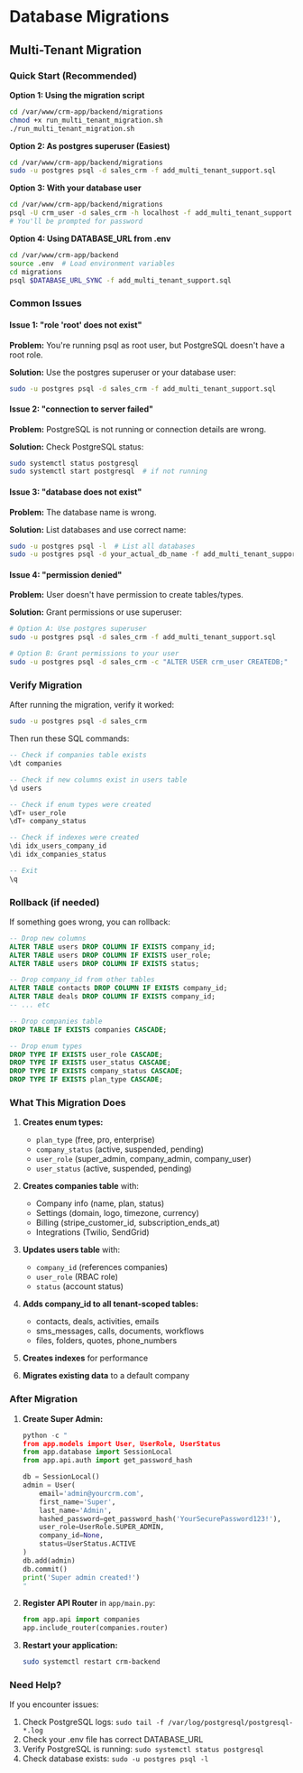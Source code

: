 # Database Migrations

## Multi-Tenant Migration

### Quick Start (Recommended)

**Option 1: Using the migration script**
```bash
cd /var/www/crm-app/backend/migrations
chmod +x run_multi_tenant_migration.sh
./run_multi_tenant_migration.sh
```

**Option 2: As postgres superuser (Easiest)**
```bash
cd /var/www/crm-app/backend/migrations
sudo -u postgres psql -d sales_crm -f add_multi_tenant_support.sql
```

**Option 3: With your database user**
```bash
cd /var/www/crm-app/backend/migrations
psql -U crm_user -d sales_crm -h localhost -f add_multi_tenant_support.sql
# You'll be prompted for password
```

**Option 4: Using DATABASE_URL from .env**
```bash
cd /var/www/crm-app/backend
source .env  # Load environment variables
cd migrations
psql $DATABASE_URL_SYNC -f add_multi_tenant_support.sql
```

### Common Issues

#### Issue 1: "role 'root' does not exist"
**Problem:** You're running psql as root user, but PostgreSQL doesn't have a root role.

**Solution:** Use the postgres superuser or your database user:
```bash
sudo -u postgres psql -d sales_crm -f add_multi_tenant_support.sql
```

#### Issue 2: "connection to server failed"
**Problem:** PostgreSQL is not running or connection details are wrong.

**Solution:** Check PostgreSQL status:
```bash
sudo systemctl status postgresql
sudo systemctl start postgresql  # if not running
```

#### Issue 3: "database does not exist"
**Problem:** The database name is wrong.

**Solution:** List databases and use correct name:
```bash
sudo -u postgres psql -l  # List all databases
sudo -u postgres psql -d your_actual_db_name -f add_multi_tenant_support.sql
```

#### Issue 4: "permission denied"
**Problem:** User doesn't have permission to create tables/types.

**Solution:** Grant permissions or use superuser:
```bash
# Option A: Use postgres superuser
sudo -u postgres psql -d sales_crm -f add_multi_tenant_support.sql

# Option B: Grant permissions to your user
sudo -u postgres psql -d sales_crm -c "ALTER USER crm_user CREATEDB;"
```

### Verify Migration

After running the migration, verify it worked:

```bash
sudo -u postgres psql -d sales_crm
```

Then run these SQL commands:
```sql
-- Check if companies table exists
\dt companies

-- Check if new columns exist in users table
\d users

-- Check if enum types were created
\dT+ user_role
\dT+ company_status

-- Check if indexes were created
\di idx_users_company_id
\di idx_companies_status

-- Exit
\q
```

### Rollback (if needed)

If something goes wrong, you can rollback:

```sql
-- Drop new columns
ALTER TABLE users DROP COLUMN IF EXISTS company_id;
ALTER TABLE users DROP COLUMN IF EXISTS user_role;
ALTER TABLE users DROP COLUMN IF EXISTS status;

-- Drop company_id from other tables
ALTER TABLE contacts DROP COLUMN IF EXISTS company_id;
ALTER TABLE deals DROP COLUMN IF EXISTS company_id;
-- ... etc

-- Drop companies table
DROP TABLE IF EXISTS companies CASCADE;

-- Drop enum types
DROP TYPE IF EXISTS user_role CASCADE;
DROP TYPE IF EXISTS user_status CASCADE;
DROP TYPE IF EXISTS company_status CASCADE;
DROP TYPE IF EXISTS plan_type CASCADE;
```

### What This Migration Does

1. **Creates enum types:**
   - `plan_type` (free, pro, enterprise)
   - `company_status` (active, suspended, pending)
   - `user_role` (super_admin, company_admin, company_user)
   - `user_status` (active, suspended, pending)

2. **Creates companies table** with:
   - Company info (name, plan, status)
   - Settings (domain, logo, timezone, currency)
   - Billing (stripe_customer_id, subscription_ends_at)
   - Integrations (Twilio, SendGrid)

3. **Updates users table** with:
   - `company_id` (references companies)
   - `user_role` (RBAC role)
   - `status` (account status)

4. **Adds company_id to all tenant-scoped tables:**
   - contacts, deals, activities, emails
   - sms_messages, calls, documents, workflows
   - files, folders, quotes, phone_numbers

5. **Creates indexes** for performance

6. **Migrates existing data** to a default company

### After Migration

1. **Create Super Admin:**
   ```python
   python -c "
   from app.models import User, UserRole, UserStatus
   from app.database import SessionLocal
   from app.api.auth import get_password_hash
   
   db = SessionLocal()
   admin = User(
       email='admin@yourcrm.com',
       first_name='Super',
       last_name='Admin',
       hashed_password=get_password_hash('YourSecurePassword123!'),
       user_role=UserRole.SUPER_ADMIN,
       company_id=None,
       status=UserStatus.ACTIVE
   )
   db.add(admin)
   db.commit()
   print('Super admin created!')
   "
   ```

2. **Register API Router** in `app/main.py`:
   ```python
   from app.api import companies
   app.include_router(companies.router)
   ```

3. **Restart your application:**
   ```bash
   sudo systemctl restart crm-backend
   ```

### Need Help?

If you encounter issues:
1. Check PostgreSQL logs: `sudo tail -f /var/log/postgresql/postgresql-*.log`
2. Check your .env file has correct DATABASE_URL
3. Verify PostgreSQL is running: `sudo systemctl status postgresql`
4. Check database exists: `sudo -u postgres psql -l`

